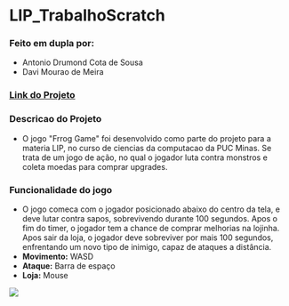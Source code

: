 # LIP_TrabalhoScratch
### Feito em dupla por:
+ Antonio Drumond Cota de Sousa
+ Davi Mourao de Meira

<a href="https://scratch.mit.edu/projects/1006379359/"><h3>Link do Projeto</h3></a>

### Descricao do Projeto
+ O jogo "Frrog Game" foi desenvolvido como parte do projeto para a materia LIP, no curso de ciencias da computacao da PUC Minas. Se trata de um jogo de ação, no qual o jogador luta contra monstros e coleta moedas para comprar upgrades.

### Funcionalidade do jogo
+ O jogo comeca com o jogador posicionado abaixo do centro da tela, e deve lutar contra sapos, sobrevivendo durante 100 segundos. Apos o fim do timer, o jogador tem a chance de comprar melhorias na lojinha. Apos sair da loja, o jogador deve sobreviver por mais 100 segundos, enfrentando um novo tipo de inimigo, capaz de ataques a distância.
+ **Movimento:** WASD
+ **Ataque:** Barra de espaço
+ **Loja:** Mouse

<img src="GIF/GameGIF.gif">
